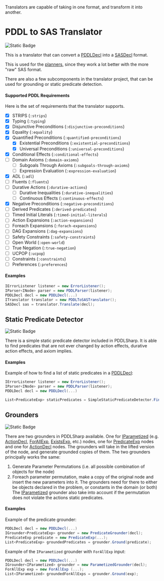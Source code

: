 Translators are capable of taking in one format, and transform it into another.

# PDDL to SAS Translator
![Static Badge](https://img.shields.io/badge/Namespace-PDDLSharp.Translators-orange)

This is a translator that can convert a [PDDLDecl](../Models/PDDL/PDDLDecl.cs) into a [SASDecl](../Models/SAS/SASDecl.cs) format.

This is used for the [planners](https://github.com/kris701/PDDLSharp/wiki/8.-Toolkit#planners), since they work a lot better with the more "raw" SAS format.

There are also a few subcomponents in the translator project, that can be used for grounding or static predicate detection.

#### Supported PDDL Requirements
Here is the set of requirements that the translator supports.

- [x] STRIPS (`:strips`)
- [x] Typing (`:typing`)
- [X] Disjunctive Preconditions (`:disjunctive-preconditions`)
- [X] Equality (`:equality`)
- [x] Quantified Preconditions (`:quantified-preconditions`)
    - [x] Existential Preconditions (`:existential-preconditions`)
    - [x] Universal Preconditions (`:universal-preconditions`)
- [X] Conditional Effects (`:conditional-effects`)
- [ ] Domain Axioms (`:domain-axioms`)
    - [ ] Subgoals Through Axioms (`:subgoals-through-axioms`)
    - [ ] Expression Evaluation (`:expression-evaluation`)
- [X] ADL (`:adl`)
- [ ] Fluents (`:fluents`)
- [ ] Durative Actions (`:durative-actions`)
    - [ ] Durative Inequalities (`:durative-inequalities`)
    - [ ] Continuous Effects (`:continuous-effects`)
- [X] Negative Preconditions (`:negative-preconditions`)
- [ ] Derived Predicates (`:derived-predicates`)
- [ ] Timed Initial Literals (`:timed-initial-literals`)
- [ ] Action Expansions (`:action-expansions`)
- [ ] Foreach Expansions (`:forach-expansions`)
- [ ] DAG Expansions (`:dag-expansions`)
- [ ] Safety Constraints (`:safety-constraints`)
- [ ] Open World (`:open-world`)
- [ ] True Negation (`:true-negation`)
- [ ] UCPOP (`:ucpop`)
- [ ] Constraints (`:constraints`)
- [ ] Preferences (`:preferences`)

#### Examples
```csharp
IErrorListener listener = new ErrorListener();
IParser<INode> parser = new PDDLParser(listener);
PDDLDecl decl = new PDDLDecl(...)
ITranslator translator = new PDDLToSASTranslator();
SASDecl sas = translator.Translate(decl);
```

## Static Predicate Detector
![Static Badge](https://img.shields.io/badge/Namespace-PDDLSharp.PDDLSharp.Translators.Tools-orange)

There is a simple static predicate detector included in PDDLSharp.
It is able to find predicates that are not ever changed by action effects, durative action effects, and axiom implies.

#### Examples
Example of how to find a list of static predicates in a [PDDLDecl](../Models/PDDL/PDDLDecl.cs):
```csharp
IErrorListener listener = new ErrorListener();
IParser<INode> parser = new PDDLParser(listener);
PDDLDecl decl = new PDDLDecl(...)

List<PredicateExp> staticPredicates = SimpleStaticPredicateDetector.FindStaticPredicates(decl);
```

## Grounders
![Static Badge](https://img.shields.io/badge/Namespace-PDDLSharp.PDDLSharp.Translators.Grounders-orange)

There are two grounders in PDDLSharp available. One for [IParametized](../Models/PDDL/IParametized.cs) (e.g. [ActionDecl](../Models/PDDL/Domain/ActionDecl.cs), [ForAllExp](../Models/PDDL/Expressions/ForAllExp.cs), [ExistsExp](../Models/PDDL/Expressions/ExistsExp.cs), etc.) nodes, one for [PredicateExp](../Models/PDDL/Expressions/PredicateExp.cs) nodes and one for [ActionDecl](../Models/PDDL/Domain/ActionDecl.cs) nodes.
The grounders will take in the lifted version of the node, and generate grounded copies of them.
The two grounders principally works the same:
1. Generate Parameter Permutations (i.e. all possible combination of objects for the node)
2. Foreach parameter permutation, make a copy of the original node and insert the new parameters into it.
The grounders need for there to either be objects declared in the problem, or constants in the domain (or both)
The [IParametized](../Models/PDDL/IParametized.cs) grounder also take into account if the permutation does not violate the actions static predicates.

#### Examples
Example of the predicate grounder:
```csharp
PDDLDecl decl = new PDDLDecl(...)
IGrounder<PredicateExp> grounder = new PredicateGrounder(decl);
PredicateExp predicate = new PredicateExp(...);
List<PredicateExp> groundedPredicates = grounder.Ground(predicate);
```

Example of the `IParametized` grounder with `ForAllExp` input:
```csharp
PDDLDecl decl = new PDDLDecl(...)
IGrounder<IParametized> grounder = new ParametizedGrounder(decl);
ForAllExp exp = new ForAllExp (...);
List<IParametized> groundedForAllExps = grounder.Ground(exp);
```
